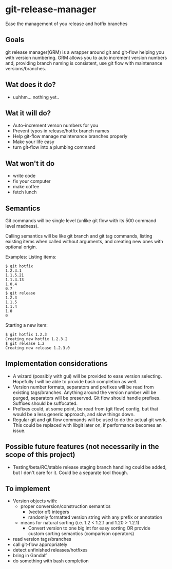 # git-release-manager
Ease the management of you release and hotfix branches

Goals
-----------------
git release manager(GRM) is a wrapper around git and git-flow helping you with version numbering.
GRM allows you to auto increment version numbers and, providing branch naming is consistent, use git flow with maintenance versions/branches.

Wat does it do?
--------------------
- uuhhm... nothing yet..

Wat it will do?
------------------
- Auto-increment verson numbers for you
- Prevent typos in release/hotfix branch names
- Help git-flow manage maintenance branches properly
- Make your life easy
- turn git-flow into a plumbing command

Wat won't it do
------------------------
- write code
- fix your computer
- make coffee
- fetch lunch

Semantics
------------
Git commands will be single level (unlike git flow with its 500 command level madness).

Calling semantics will be like git branch and git tag commands, listing existing items when called without arguments, and creating  new ones with optional origin.

Examples:
Listing items:

    $ git hotfix
    1.2.3.1
    1.1.5.21
    1.1.4.13
    1.0.4
    0.7
    $ git release
    1.2.3
    1.1.5
    1.1.4
    1.0
    0

Starting a new item:

    $ git hotfix 1.2.3
    Creating new hotfix 1.2.3.2
    $ git release 1.2
    Creating new release 1.2.3.0

Implementation considerations
---------------------------
- A wizard (possibly with gui) will be provided to ease version selecting. Hopefully I will be able to provide bash completion as well.
- Version number formats, separators and prefixes will be read from existing tags/branches. Anything around the version number will be purged, separators will be preserved. Git flow should handle prefixes. Suffixes should be suffocated.
- Prefixes could, at some point, be read from (git flow) config, but that would be a less generic approach, and slow things down. 
- Regular git and git flow commands will be used to do the actual git work. This could be replaced with libgit later on, if performance becomes an issue.

Possible future features (not necessarily in the scope of this project)
---------------------
- Testing/beta/RC/stable release staging branch handling could be added, but I don't care for it. Could be a separate tool though.


To implement
---------------------

- Version objects with:
  - proper conversion/construction semantics
    - (vector of) integers
    - randomly formatted version string with any prefix or annotation
  - means for natural sorting (i.e. 1.2 < 1.2.1 and 1.20 > 1.2.1)
    - Convert version to one big int for easy sorting OR provide custom sorting semantics (comparison operators)
- read version tags/branches 
- call git-flow appropriately
- detect unfinished releases/hotfixes
- bring in Gandalf
- do something with bash completion

